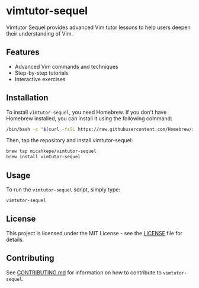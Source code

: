 # vimtutor-sequel

Vimtutor Sequel provides advanced Vim tutor lessons to help users deepen their understanding of Vim.

## Features

- Advanced Vim commands and techniques
- Step-by-step tutorials
- Interactive exercises

## Installation

To install `vimtutor-sequel`, you need Homebrew. If you don't have Homebrew installed, you can install it using the following command:

```sh
/bin/bash -c "$(curl -fsSL https://raw.githubusercontent.com/Homebrew/install/HEAD/install.sh)"
```

Then, tap the repository and install vimtutor-sequel:

```sh
brew tap micahkepe/vimtutor-sequel
brew install vimtutor-sequel
```

## Usage

To run the `vimtutor-sequel` script, simply type:

```sh
vimtutor-sequel
```

## License

This project is licensed under the MIT License - see the [LICENSE](LICENSE) file for details.

## Contributing

See [CONTRIBUTING.md](CONTRIBUTING.md) for information on how to contribute to `vimtutor-sequel`.